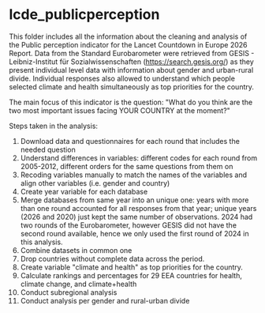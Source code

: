# lcde_publicperception

This folder includes all the information about the cleaning and analysis of the Public perception indicator for the Lancet Countdown in Europe 2026 Report.
Data from the Standard Eurobarometer were retrieved from GESIS - Leibniz-Institut für Sozialwissenschaften (https://search.gesis.org/) as they present individual level data with information about gender and urban-rural divide. 
Individual responses also allowed to understand which people selected climate and health simultaneously as top priorities for the country.

The main focus of this indicator is the question: "What do you think are the two most important issues facing YOUR COUNTRY at the
moment?" 

Steps taken in the analysis:
1) Download data and questionnaires for each round that includes the needed question
2) Understand differences in variables: different codes for each round from 2005-2012, different orders for the same questions from them on
3) Recoding variables manually to match the names of the variables and align other variables (i.e. gender and country)
4) Create year variable for each database
5) Merge databases from same year into an unique one: years with more than one round accounted for all responses from that year; unique years (2026 and 2020) just kept the same number of observations. 2024 had two rounds of the Eurobarometer, however GESIS did not have the second round available, hence we only used the first round of 2024 in this analysis.
6) Combine datasets in common one
7) Drop countries without complete data across the period.
8) Create variable "climate and health" as top priorities for the country.
9) Calculate rankings and percentages for 29 EEA countries for health, climate change, and climate+health
10) Conduct subregional analysis
11) Conduct analysis per gender and rural-urban divide
